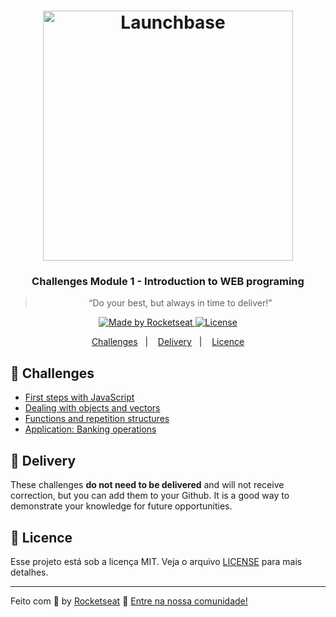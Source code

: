 <h1 align="center">
    <img alt="Launchbase" src="https://storage.googleapis.com/golden-wind/bootcamp-launchbase/logo.png" width="400px" />
</h1>

<h3 align="center">
  Challenges Module 1 - Introduction to WEB programing
</h3>

<p align="center">
  <blockquote align="center">
    “Do your best, but always in time to deliver!”
  </blockquote>
</p>

<p align="center">

  <a href="https://rocketseat.com.br">
    <img alt="Made by Rocketseat" src="https://img.shields.io/badge/made%20by-Rocketseat-%23F8952D">
  </a>

  <a href="LICENSE" >
    <img alt="License" src="https://img.shields.io/badge/license-MIT-%23F8952D">
  </a>

</p>

<p align="center">
  <a href="#rocket-challenges">Challenges</a>&nbsp;&nbsp;&nbsp;|&nbsp;&nbsp;&nbsp;
  <a href="#calendar-delivery">Delivery</a>&nbsp;&nbsp;&nbsp;|&nbsp;&nbsp;&nbsp;
  <a href="#memo-licence">Licence</a>
</p>

## :rocket: Challenges

- [First steps with JavaScript](challenge-1/01-1-primeiros-passos-com-js.md)
- [Dealing with objects and vectors](challenge-1/01-2-lidando-com-objetos-e-vetores.md)
- [Functions and repetition structures](challenge-1/01-3-funcoes-e-estruturas-de-repeticao.md)
- [Application: Banking operations](challenge-1/01-4-aplicacao-operacoes-bancarias.md)

## :calendar: Delivery

These challenges **do not need to be delivered** and will not receive correction, but you can add them to your Github. It is a good way to demonstrate your knowledge for future opportunities.

## :memo: Licence

Esse projeto está sob a licença MIT. Veja o arquivo [LICENSE](/LICENSE) para mais detalhes.

---

Feito com :purple_heart: by [Rocketseat](https://rocketseat.com.br) :wave: [Entre na nossa comunidade!](https://discordapp.com/invite/gCRAFhc)
